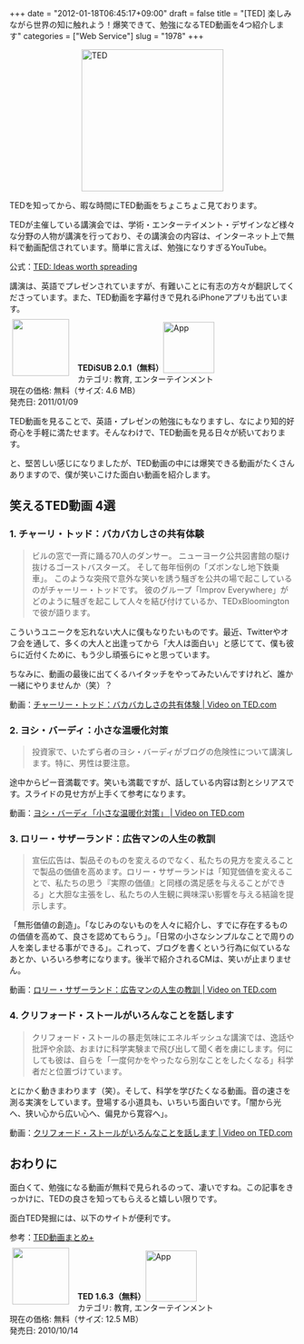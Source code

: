 +++
date = "2012-01-18T06:45:17+09:00"
draft = false
title = "[TED] 楽しみながら世界の知に触れよう！爆笑できて、勉強になるTED動画を4つ紹介します"
categories = ["Web Service"]
slug = "1978"
+++

<img style="display:block; margin-left:auto; margin-right:auto;" src="/images/2012/01/TED.jpeg" alt="TED" title="TED.jpeg" border="0" width="250" height="250" />

TEDを知ってから、暇な時間にTED動画をちょこちょこ見ております。

TEDが主催している講演会では、学術・エンターテイメント・デザインなど様々な分野の人物が講演を行っており、その講演会の内容は、インターネット上で無料で動画配信されています。簡単に言えば、勉強になりすぎるYouTube。

公式：<a href="http://www.ted.com/" target="_blank">TED: Ideas worth spreading</a>

講演は、英語でプレゼンされていますが、有難いことに有志の方々が翻訳してくださっています。また、TED動画を字幕付きで見れるiPhoneアプリも出ています。

<a href="https://itunes.apple.com/jp/app/id412403556?mt=8&uo=4&at=11l3RT" target="_blank" rel="nofollow"><img width="100" class="alignleft" align="left" src="http://a1.mzstatic.com/us/r1000/104/Purple/e5/3a/68/mzl.avkawdri.100x100-75.png" style="margin: -5px 15px 1px 5px;"></a><strong> TEDiSUB 2.0.1（無料）</strong><a href="https://itunes.apple.com/jp/app/id412403556?mt=8&uo=4&at=11l3RT" target="_blank" rel="nofollow"><img src="/images/2012/12/viewinitunes_jp.png" style="vertical-align:bottom;" width="90" alt="App"></a><br> カテゴリ: 教育, エンターテインメント<br> 現在の価格: 無料（サイズ: 4.6 MB）<br> 発売日: 2011/01/09<br style="clear: both;">

TED動画を見ることで、英語・プレゼンの勉強にもなりますし、なにより知的好奇心を手軽に満たせます。そんなわけで、TED動画を見る日々が続いております。

と、堅苦しい感じになりましたが、TED動画の中には爆笑できる動画がたくさんありますので、僕が笑いこけた面白い動画を紹介します。

<h2>笑えるTED動画 4選</h2>

<h3>1. チャーリ・トッド：バカバカしさの共有体験</h3>

<blockquote>ビルの窓で一斉に踊る70人のダンサー。 ニューヨーク公共図書館の駆け抜けるゴーストバスターズ。 そして毎年恒例の「ズボンなし地下鉄乗車」。 このような突飛で意外な笑いを誘う騒ぎを公共の場で起こしているのがチャーリー・トッドです。 彼のグループ「Improv Everywhere」がどのように騒ぎを起こして人々を結び付けているか、TEDxBloomingtonで彼が語ります。</blockquote>

こういうユニークを忘れない大人に僕もなりたいものです。最近、Twitterやオフ会を通して、多くの大人と出逢ってから「大人は面白い」と感じてて、僕も彼らに近付くために、もう少し頑張らにゃと思っています。

ちなみに、動画の最後に出てくるハイタッチをやってみたいんですけれど、誰か一緒にやりませんか（笑）？

動画：<a href="http://www.ted.com/talks/lang/ja/charlie_todd_the_shared_experience_of_absurdity.html" target="_blank">チャーリー・トッド：バカバカしさの共有体験 | Video on TED.com</a>

<h3>2. ヨシ・バーディ：小さな温暖化対策</h3>

<blockquote>投資家で、いたずら者のヨシ・バーディがブログの危険性について講演します。特に、男性は要注意。</blockquote>

途中からピー音満載です。笑いも満載ですが、話している内容は割とシリアスです。スライドの見せ方が上手くて参考になります。

動画：<a href="http://www.ted.com/talks/lang/ja/yossi_vardi_fights_local_warming.html" target="_blank">ヨシ・バーディ「小さな温暖化対策」 | Video on TED.com</a>

<h3>3. ロリー・サザーランド：広告マンの人生の教訓</h3>

<blockquote>宣伝広告は、製品そのものを変えるのでなく、私たちの見方を変えることで製品の価値を高めます。ロリー・サザーランドは「知覚価値を変えることで、私たちの思う『実際の価値』と同様の満足感を与えることができる」と大胆な主張をし、私たちの人生観に興味深い影響を与える結論を提示します。</blockquote>

「無形価値の創造」。「なじみのないものを人々に紹介し、すでに存在するものの価値を高めて、良さを認めてもらう」。「日常の小さなシンプルなことで周りの人を楽しませる事ができる」。これって、ブログを書くという行為に似ているなあとか、いろいろ参考になります。後半で紹介されるCMは、笑いが止まりません。

動画：<a href="http://www.ted.com/talks/lang/ja/rory_sutherland_life_lessons_from_an_ad_man.html" target="_blank">ロリー・サザーランド：広告マンの人生の教訓 | Video on TED.com</a>

<h3>4. クリフォード・ストールがいろんなことを話します</h3>

<blockquote>クリフォード・ストールの暴走気味にエネルギッシュな講演では、逸話や批評や余談、おまけに科学実験まで飛び出して聞く者を虜にします。何にしても彼は、自らを「一度何かをやったなら別なことをしたくなる」科学者だと位置づけています。</blockquote>

とにかく動きまわります（笑）。そして、科学を学びたくなる動画。音の速さを測る実演をしています。登場する小道具も、いちいち面白いです。「闇から光へ、狭い心から広い心へ、偏見から寛容へ」。

動画：<a href="http://www.ted.com/talks/lang/ja/clifford_stoll_on_everything.html" target="_blank">クリフォード・ストールがいろんなことを話します | Video on TED.com</a>

<h2>おわりに</h2>

面白くて、勉強になる動画が無料で見られるのって、凄いですね。この記事をきっかけに、TEDの良さを知ってもらえると嬉しい限りです。

面白TED発掘には、以下のサイトが便利です。

参考：<a href="http://busidea.net/ted/" target="_blank">TED動画まとめ+</a>

<a href="https://itunes.apple.com/jp/app/id376183339?mt=8&uo=4&at=11l3RT" target="_blank" rel="nofollow"><img width="100" class="alignleft" align="left" src="http://a1.mzstatic.com/us/r1000/072/Purple/30/d8/81/mzl.ndyqxzoc.100x100-75.png" style="margin: -5px 15px 1px 5px;"></a><strong> TED 1.6.3（無料）</strong><a href="https://itunes.apple.com/jp/app/id376183339?mt=8&uo=4&at=11l3RT" target="_blank" rel="nofollow"><img src="/images/2012/12/viewinitunes_jp.png" style="vertical-align:bottom;" width="90" alt="App"></a><br> カテゴリ: 教育, エンターテインメント<br> 現在の価格: 無料（サイズ: 12.5 MB）<br> 発売日: 2010/10/14<br style="clear: both;">
